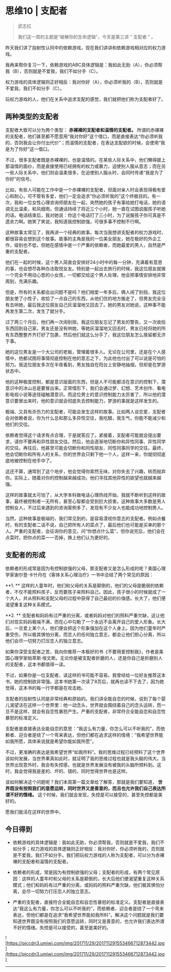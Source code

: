 # 思维10 | 支配者

> 武志红
> 
> 我们这一周的主题是“破解你的生命逻辑”，今天是第三讲 “ 支配者 ” 。

昨天我们讲了投射性认同中的依赖游戏，现在我们讲讲和依赖游戏相对应的权力游戏。

我再来帮你复习一下，依赖游戏的ABC具体逻辑是：我如此无助（A），你必须帮我（B），否则就是不爱我，我们不如分手（C）。

权力游戏的具体逻辑则正好相反：我对你好（A），你必须听我的（B），否则就是不爱我，我们不如分手（C）。

玩权力游戏的人，他们在关系中追求支配的感觉，我们就把他们称为支配者好了。

## 两种类型的支配者

支配者大致可以分为两个类型： **赤裸裸的支配者和温情的支配者。** 所谓的赤裸裸的支配者，他们甚至都不愿意用“我对你好”这个借口，而是直接表达“你必须听我的，否则我会让你付出代价”；而温情的支配者，在表达支配欲的时候，会使用“我是为了你好”这一借口。

不过，很多支配者既是赤裸裸的，也是温情的。在某些人际关系中，他们懒得披上那温情的面纱，而是直接使用已经拥有的权力或暴力，迫使别人服从意志；而在另一些人际关系中，他们则会温柔很多，在迫使别人服从时，会同时传递“我是为了你好”的信号。

比如，有些人可能在工作中是一个赤裸裸的支配者，但面对亲人时会表现得极有爱心和耐心，可不管有多爱，他们一定会追求“你必须听我的”这个终极目的。有一次，我和一位女性心理咨询师朋友在一起，突然她的孩子有事给她打电话，她的语调无比温柔，和风细雨，但通话持续了将近三个小时，她一直在试图说服孩子听她的话。电话结束后，我对她说：你这个电话打了三小时，为了说服孩子你可真是不遗余力啊。她笑了笑说，我知道我控制欲强，可很多事不控制不行啊。

这种故事太常见了，我再讲一个经典的故事。每次当我想讲支配者的权力游戏时，都很容易会想到这个故事。故事的主角是我的一位美女朋友，她在极好的外企工作，级别也不低，但她在感情中是一个严重的依赖者，而她最爱的男人，自然是严重的支配者。

他们在一起的时候，这个男人简直会安排好24小时中的每一分钟，充满着有意思的事，也会想尽各种办法取悦女友。特别是一起出去旅行的时候，我这位朋友就做一个完全不用动心思的小女孩，一切都交给这个男人处理，他会把事情安排地非常周到，充满乐趣。

但是，所有的关系都会出问题不是吗？他们相爱一年多后，俩人闹了别扭，我这位朋友使了小性子，收拾了一点自己的东西，从他们住的地方搬走了，但男友完全没有去哄她，最后我这位朋友自己灰溜溜地又回去了。她的男友对她说，这种事不能再发生第二次，发生了就分手。

过了两三个月后，他们再一次闹别扭，我这位朋友忘记了男友的警告，又一次收拾东西回到自己家。男友还是没有哄她，等她灰溜溜地又回去时，男友已经将她的所有东西整整齐齐打好了包裹，然后他们就这么分手了，我这位朋友怎么挽留都无济于事。

她的这位男友是一个大公司的老板，管理着很多人。无论在公司里，还是在个人感情中，他都试图将事情彻底控制在他的意志之下，为此他也付出了可以说是可怕的努力。我这位朋友多次在半夜看到，男友独自在阳台上安静地抽烟，但却是在梦游状态中。

他的这种极度控制，都是意识层面的东西，但是人不可能都活在意识的控制下，潜意识中的冰山总是要冒出来。正常情形下，我们会通过梦、幻想、艺术创作、看电影电视小说等途径碰触潜意识。而这位男士的意识控制能力太厉害了，所以他的潜意识要冒出来时，他的意识就会彻底失去控制能力，梦游的事就是这样发生的。

极端、又具有杀伤力的支配者，可能会发生这样的故事。比如两人谈恋爱，支配者会对依赖者说，你为什么总和那么多异性交往，我吃醋，我生气，你能不能减少和他们的交往。

依赖者觉得这个请求有点合理，于是就答应了。紧接着，支配者可能就会提出要求，请你不要再和异性朋友交往。然后，他会逐渐地切断你和异性同事、异性同学的交往。再往后，他甚至可能会切断你和同性朋友、同性同事同学的交往。最终，他会切断你和所有人的关系，你的世界会只剩下他一个人，这样一来，你就彻彻底底地被控制在他手中了。

这还不算，通常到了这个地步，他会觉得你索然无味，对你失去了兴趣，转而抛弃你。实际上，随着对你的控制越来越成功，他们寻找其他异性的欲望也就越来越强。

这样的故事就太可怕了，从大学本科做电话心理热线开始，我就不断听到这样的故事，最终被控制者一无所有，甚至心智都会受到巨大损害。这种故事大多数是男人控制女人，不过后来遇到的咨询案例多了，发现有不少女人也能成功地控制男人。

当然，这种故事是极端的，我们常见到的，是容易漠视你意志的支配者。例如点餐时，有的支配者二话不说，自己把所有人的菜点了，最后他们也可能是买单的那个人。严重的支配者，会征询你的意见，问“你想点什么菜”，但你说完后，他们会在点菜时，把你点的菜一一否掉，换上他们认为更好的。

## 支配者的形成

依赖者的形成常是因为有控制欲强的父母，那支配者又是怎么形成的呢？美国心理学家谢尔登·卡什丹在《客体关系心理治疗》一书中总结了两个常见的原因：

 **1. ** 这样的人童年时，他们和父母的关系是颠倒的，他们的父母是脆弱的依赖者，不仅不能照料孩子，反而要孩子来照料自己。因此，孩子很小的时候就成了一个大人，并从照料和支配父母的过程中获得了自己最初的价值感。长大了，他们便渴望重复这种关系模式。

 **2. ** 支配者和妈妈有过严重的分离，或者妈妈对他们的照料严重欠缺，这让他们对现实妈妈极端不满，而在心中勾勒了一个永远不会离开自己的爱人形象。长大后，一旦爱上某个人，他们便会把这个形象强加在这个人身上。因为他们童年时严重受伤，所以极其惧怕分离，而恋人的任何独立意志，都会让他们担心分离，所以他们会尽一切努力打压恋人的独立意志。

如果你深受支配者之苦，我向你推荐一本极好的书《不要用爱控制我》，作者是美国心理学家帕萃斯·埃文斯。无论你是被支配者折磨的人，还是你自己是折磨别人的支配者，这本书都值得一读。

不过，如果你是一位支配者，读这样的书可能不容易。我曾经给一位好友推荐这本书，她的控制欲非常强。这本书她第一次读了8页后，就再也读不下去了，因为她觉得，这本书的每一行字都是在攻击她。

支配者的投射性认同是非常经典和原始的。我们讲全能自恋的时候，说到了每个婴儿渴望活在这样一个世界里：他一动念头，世界就会围绕着自己的念头运转，而一旦不是这样，就会有自恋性暴怒产生。严重的支配者，非常符合全能自恋和自恋性暴怒的标准定义。

支配者是直接表达全能自恋的意思：“我这么有力量，你怎么可以不听我的”，而依赖者、迎合者是绕了一个弯来表达，但他们都在追求这样的情境：“我希望世界能如我所愿，具体来说就是希望你能如我所愿”。

不过，更准确的表达是我希望世界“如我所料”。我的思维过程已经预料了这个世界该如何发展，当世界果真如此时，就证明了我的思维过程也就是我头脑的伟大。当世界出现意外时，我会有失控感，也就是世界发展没有被我的头脑所预料到。这时，我会觉得我是差的、坏的、错的，同时觉得世界也是这样。

该如何解决这个问题呢？我们本周第一篇文章给了解答，那就是我们要知道， **世界既没有按照我们的意愿运转，同时世界又是善意的，而且也允许我们自己表达所谓不好的情绪。** 这个时候，我们就会发现，失控是可以接受的，甚至失控都是美好的。

愿我们能活在这样的世界中。

## 今日得到

* 依赖游戏的具体逻辑是：我如此无助，你必须帮我，否则就是不爱我，我们不如分手；权力游戏的具体逻辑则正好相反：我对你好，你必须听我的，否则就是不爱我，我们不如分手。我们把玩权力游戏的人称为支配者，可以分为赤裸裸的支配者和温情的支配者。

* 依赖者的形成，常是因为有控制欲强的父母；支配者的形成，有两个常见原因：这样的人童年时和父母的关系是颠倒的，长大后他们便渴望重复这种关系模式；他们和妈妈有过严重的分离，或妈妈的照料严重欠缺，他们极其惧怕分离，会尽一切努力打压恋人的独立意志。

* 严重的支配者，直接符合全能自恋和自恋性暴怒的标准定义。支配者是直接表达“我这么有力量，你怎么可以不听我的”，而依赖者、迎合者是绕了一个弯来表达，但他们都是在追求“我希望世界能如我所料”。解决这个问题就是我们要知道世界既没有按照我们的意愿运转，同时又是善意的，也允许我们表达所谓不好的情绪。失控是可以接受的，甚至是美好的。

![https://piccdn3.umiwi.com/img/201711/29/201711291553466712873442.jpg](https://piccdn3.umiwi.com/img/201711/29/201711291553466712873442.jpg)

---
